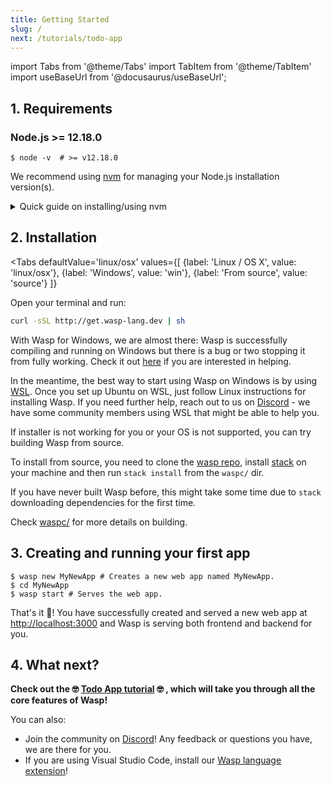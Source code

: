 ```yaml
---
title: Getting Started
slug: /
next: /tutorials/todo-app
---
```


import Tabs from '@theme/Tabs'
import TabItem from '@theme/TabItem'
import useBaseUrl from '@docusaurus/useBaseUrl';


## 1. Requirements

### Node.js >= 12.18.0

```shell-session
$ node -v  # >= v12.18.0
```

We recommend using [nvm](https://github.com/nvm-sh/nvm) for managing your Node.js installation version(s).

<details>
  <summary style={{cursor: 'pointer', 'text-decoration': 'underline'}}>
    Quick guide on installing/using nvm
  </summary>
  <p style={{background: '#eeeeee', padding: '10px'}}>

  Install nvm via your OS package manager (aptitude, pacman, homebrew, ...) or alternatively via [nvm install script](https://github.com/nvm-sh/nvm#install--update-script).

  Then, install a version of node that you need (any >= 12.18.0), e.g.:
  ```shell-session
  $ nvm install 12
  ```

  Finally, whenever you need to ensure specific version of node is used, run e.g.
  ```shell-session
  $ nvm use 12
  ```
  to set the node version for current shell session.

  You can run
  ```shell-session
  $ node -v
  ```
  to check the version of node currently being used in this shell session.

  Check NVM repo for more details: https://github.com/nvm-sh/nvm .

  </p>
</details>


## 2. Installation

<Tabs
  defaultValue='linux/osx'
  values={[
    {label: 'Linux / OS X', value: 'linux/osx'},
    {label: 'Windows', value: 'win'},
    {label: 'From source', value: 'source'}
  ]}
>
  <TabItem value='linux/osx' >
<div style={{borderLeft: 'solid 6px #bf9900', paddingLeft: '10px'}} >

Open your terminal and run:

```bash
curl -sSL http://get.wasp-lang.dev | sh
```

</div>
  </TabItem>
  
  <TabItem value='win'>
<div style={{borderLeft: 'solid 6px #bf9900', paddingLeft: '10px'}} >

With Wasp for Windows, we are almost there: Wasp is successfully compiling and running on Windows but there is a bug or two stopping it from fully working. Check it out [here](https://github.com/wasp-lang/wasp/issues/48) if you are interested in helping.

In the meantime, the best way to start using Wasp on Windows is by using [WSL](https://docs.microsoft.com/en-us/windows/wsl/install-win10). Once you set up Ubuntu on WSL, just follow Linux instructions for installing Wasp. If you need further help, reach out to us on [Discord](https://discord.gg/rzdnErX) - we have some community members using WSL that might be able to help you.

</div>
  </TabItem>
  
  <TabItem value='source'>
<div style={{borderLeft: 'solid 6px #bf9900', paddingLeft: '10px'}} >

If installer is not working for you or your OS is not supported, you can try building Wasp from source.

To install from source, you need to clone the [wasp repo](https://github.com/wasp-lang/wasp), install [stack](https://docs.haskellstack.org) on your machine and then run `stack install` from the `waspc/` dir.

If you have never built Wasp before, this might take some time due to `stack` downloading dependencies for the first time.  

Check [waspc/](https://github.com/wasp-lang/wasp/tree/master/waspc) for more details on building.

</div>
  </TabItem>
</Tabs>

## 3. Creating and running your first app
```shell-session
$ wasp new MyNewApp # Creates a new web app named MyNewApp.
$ cd MyNewApp
$ wasp start # Serves the web app.
```

That's it :tada:! You have successfully created and served a new web app at <http://localhost:3000> and Wasp is serving both frontend and backend for you.

## 4. What next?

**Check out the 🤓 [Todo App tutorial](tutorials/todo-app.md) 🤓 , which will take you through all the core features of Wasp!**

You can also: 
- Join the community on [Discord](https://discord.gg/rzdnErX)! Any feedback or questions you have, we are there for you.
- If you are using Visual Studio Code, install our <a href="https://marketplace.visualstudio.com/items?itemName=wasp-lang.wasp">Wasp language extension</a>!
